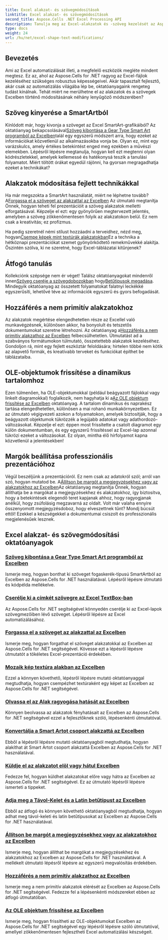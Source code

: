 ```yaml
---
title: Excel alakzat- és szövegmódosítások
linktitle: Excel alakzat- és szövegmódosítások
second_title: Aspose.Cells .NET Excel Processing API
description: Tanulja meg az Excel-alakzatok és -szöveg kezelését az Aspose.Cells for .NET segítségével könnyen követhető oktatóanyagok és gyakorlati kódpéldák segítségével.
type: docs
weight: 24
url: /hu/net/excel-shape-text-modifications/
---
```

## Bevezetés

Ami az Excel automatizálását illeti, a megfelelő eszközök megléte mindent megtesz. Ez az, ahol az Aspose.Cells for .NET ragyog az Excel-fájlok kezeléséhez szükséges robusztus képességeivel. Akár tapasztalt fejlesztő, akár csak az automatizálás világába lép be, oktatóanyagaink rengeteg tudást kínálnak. Tehát miért ne merülhetne el az alakzatok és a szövegek Excelben történő módosításának néhány lenyűgöző módszerében? 

## Szöveg kinyerése a SmartArtból

 Kínlódott már, hogy kivonja a szöveget az Excel SmartArt-grafikáiból? Az oktatóanyag bekapcsolásával[Szöveg kibontása a Gear Type Smart Art programból az Excelben](./extract-text-gear-smart-art-excel/)talál egy egyszerű módszert arra, hogy ezeket az információkat közvetlenül az alkalmazásokba vonja be. Olyan ez, mint egy varázskulcs, amely értékes betekintést enged meg ezekben a művészi elemekben. Lépésről lépésre megtanulja, hogyan kell ezt megtenni olyan kódrészletekkel, amelyek kellemessé és hatékonysá teszik a tanulási folyamatot. Miért töltött órákat egyedül rájönni, ha gyorsan megragadhatja ezeket a technikákat? 

## Alakzatok módosítása fejlett technikákkal

 Ha már megszokta a SmartArt használatát, miért ne léphetne tovább? A[Forgassa el a szöveget az alakzattal az Excelben](./rotate-text-shape-excel/) Az útmutató megtanítja Önnek, hogyan teheti fel prezentációit a szöveg alakzatok melletti elforgatásával. Képzelje el ezt: egy gyönyörűen megtervezett jelentés, amelyben a szöveg zökkenőmentesen folyik az alakzatokon belül. Ez nem csak a kreativitás; ez profizmus.

 Ha pedig szeretnél némi stílust hozzáadni a terveidhez, nézd meg, hogyan[Csempe képek mint textúrák alakzatokban](./tile-picture-texture-shape-excel/)Ez a technika a hétköznapi prezentációkat szemet gyönyörködtető remekművekké alakítja. Őszintén szólva, ki ne szeretné, hogy Excel-táblázatai kitűnjenek?

## Átfogó tanulás

 Kollekciónk szépsége nem ér véget! Találsz oktatóanyagokat mindenről innen[Szöveg cseréje a szövegdobozokban](./replace-tag-text-textbox-excel/) hogy[Betűtípusok megadása](./specify-far-east-latin-font-excel/). Mindegyik oktatóanyag az összetett folyamatokat falatnyi leckékké egyszerűsíti, lehetővé téve az információk egyszerű és gyors befogadását.

## Hozzáférés a nem primitív alakzatokhoz

 Az alakzatok megértése elengedhetetlen része az Excellel való munkavégzésnek, különösen akkor, ha bonyolult és tetszetős dokumentumokat szeretne létrehozni. Az oktatóanyag a[Hozzáférés a nem primitív alakzathoz az Excelben](./access-non-primitive-shape-excel/) felbecsülhetetlen. Útmutatást ad a szabványos formátumokon túlmutató, összetettebb alakzatok kezeléséhez. Gondoljon rá, mint egy fejlett eszköztár feloldására; hirtelen többé nem kötik az alapvető formák, és kreatívabb terveket és funkciókat építhet be táblázataiba.

## OLE-objektumok frissítése a dinamikus tartalomhoz

 Ezen túlmenően, ha OLE-objektumokkal (például beágyazott fájlokkal vagy linkelt diagramokkal) foglalkozik, nem hagyhatja ki a[Az OLE objektum frissítése az Excelben](./refresh-ole-object-excel/) oktatóanyag. A tartalom dinamikus és naprakész tartása elengedhetetlen, különösen a mai rohanó munkakörnyezetben. Ez az útmutató végigvezeti azokon a folyamatokon, amelyek biztosítják, hogy a beágyazott objektumok tükrözzék a legújabb adatokat vagy adathordozó-változásokat. Képzelje el ezt: éppen most frissítette a csatolt diagramot egy külön dokumentumban, és egy egyszerű frissítéssel az Excel-lap azonnal tükrözi ezeket a változásokat. Ez olyan, mintha élő hírfolyamot kapna közvetlenül a jelentésekben!

## Margók beállítása professzionális prezentációhoz

 Végül beszéljünk a prezentációról. Ez nem csak az adatokról szól; arról van szó, hogyan mutatod be. A[Állítson be margót a megjegyzésekhez vagy az alakzatokhoz az Excelben](./set-margins-comment-shape-excel/)Az oktatóanyag megtanítja Önnek, hogyan állíthatja be a margókat a megjegyzésekhez és alakzatokhoz, így biztosítva, hogy a betekintések elegendő teret kapjanak ahhoz, hogy ragyogjanak anélkül, hogy zsúfolásig megzavarná az oldalt. Volt már valaha ennyire összenyomott megjegyzésdoboz, hogy elveszettnek tűnt? Mondj búcsút ettől! Ezekkel a készségekkel a dokumentumai csiszolt és professzionális megjelenésűek lesznek.

## Excel alakzat- és szövegmódosítási oktatóanyagok
### [Szöveg kibontása a Gear Type Smart Art programból az Excelben](./extract-text-gear-smart-art-excel/)
Ismerje meg, hogyan bonthat ki szöveget fogaskerék-típusú SmartArtból az Excelben az Aspose.Cells for .NET használatával. Lépésről lépésre útmutató és kódpélda mellékelve.
### [Cserélje ki a címkét szövegre az Excel TextBox-ban](./replace-tag-text-textbox-excel/)
Az Aspose.Cells for .NET segítségével könnyedén cserélje ki az Excel-lapok szövegmezőiben lévő szöveget. Lépésről lépésre az Excel automatizálásához.
### [Forgassa el a szöveget az alakzattal az Excelben](./rotate-text-shape-excel/)
Ismerje meg, hogyan forgathat el szöveget alakzatokkal az Excelben az Aspose.Cells for .NET segítségével. Kövesse ezt a lépésről lépésre útmutatót a tökéletes Excel-prezentáció érdekében.
### [Mozaik kép textúra alakban az Excelben](./tile-picture-texture-shape-excel/)
Ezzel a könnyen követhető, lépésről lépésre mutató oktatóanyaggal megtudhatja, hogyan csempézhet textúraként egy képet az Excelben az Aspose.Cells for .NET segítségével.
### [Olvassa el az Alak ragyogása hatását az Excelben](./read-glow-effect-shape-excel/)
Könnyen beolvassa az alakzatok fényhatásait az Excelben az Aspose.Cells for .NET segítségével ezzel a fejlesztőknek szóló, lépésenkénti útmutatóval.
### [Konvertálja a Smart Artot csoport alakzattá az Excelben](./convert-smart-art-group-shape-excel/)
Ebből a lépésről lépésre mutató oktatóanyagból megtudhatja, hogyan alakíthat át Smart Artot csoport alakzattá Excelben az Aspose.Cells for .NET használatával.
### [Küldje el az alakzatot elöl vagy hátul Excelben](./send-shape-front-back-excel/)
Fedezze fel, hogyan küldhet alakzatokat előre vagy hátra az Excelben az Aspose.Cells for .NET segítségével. Ez az útmutató lépésről lépésre ismerteti a tippeket.
### [Adja meg a Távol-Kelet és a Latin betűtípust az Excelben](./specify-far-east-latin-font-excel/)
Ebből az átfogó és könnyen követhető oktatóanyagból megtudhatja, hogyan adhat meg távol-keleti és latin betűtípusokat az Excelben az Aspose.Cells for .NET használatával.
### [Állítson be margót a megjegyzésekhez vagy az alakzatokhoz az Excelben](./set-margins-comment-shape-excel/)
Ismerje meg, hogyan állíthat be margókat a megjegyzésekhez és alakzatokhoz az Excelben az Aspose.Cells for .NET használatával. A mellékelt útmutató lépésről lépésre az egyszerű megvalósítás érdekében.
### [Hozzáférés a nem primitív alakzathoz az Excelben](./access-non-primitive-shape-excel/)
Ismerje meg a nem primitív alakzatok elérését az Excelben az Aspose.Cells for .NET segítségével. Fedezze fel a lépésenkénti módszereket ebben az átfogó útmutatóban.
### [Az OLE objektum frissítése az Excelben](./refresh-ole-object-excel/)
Ismerje meg, hogyan frissítheti az OLE-objektumokat Excelben az Aspose.Cells for .NET segítségével egy lépésről lépésre szóló útmutatóval, amellyel zökkenőmentesen fejlesztheti Excel automatizálási készségeit.